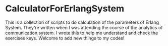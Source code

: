 # CalculatorForErlangSystem
This is a collection of scripts to do calculation of the parameters of Erlang System. They're written when I was attending the course of the analytics of communication system. I wrote this to help me understand and check the exercises keys. Welcome to add new things to my codes!
